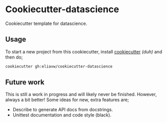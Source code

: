 Cookiecutter-datascience
========================

Cookiecutter template for datascience.

Usage
-----
To start a new project from this cookiecutter, install [cookiecutter](https://cookiecutter.readthedocs.io/en/latest/) _(duh)_ and then do;

```bash
cookiecutter gh:eliavw/cookiecutter-datascience
``` 

Future work
-----------

This is still a work in progress and will likely never be finished. However, always a bit better! Some ideas for new, extra features are;

- Describe to generate API docs from docstrings.
- Unittest documentation and code style (black).
